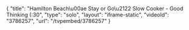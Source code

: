 {
    "title": "Hamilton Beach\u00ae Stay or Go\u2122 Slow Cooker - Good Thinking (:30",
    "type": "solo",
    "layout": "iframe-static",
    "videoId": "3786257",
    "url": "\/tvpembed\/3786257"
}